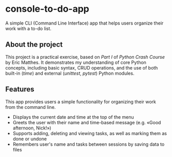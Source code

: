 # console-to-do-app
A simple CLI (Command Line Interface) app that helps users organize their work with a to-do list. 

## About the project
This project is a practical exercise, based on *Part I* of *Python Crash Course* by Eric Matthes. It demonstrates my understanding of core Python concepts, including basic syntax, CRUD operations, and the use of both built-in (*time*) and external (*unittest*, *pytest*) Python modules.

## Features
This app provides users a simple functionality for organizing their work from the command line.
- Displays the current date and time at the top of the menu
- Greets the user with their name and time-based message (e.g. «Good afternoon, Nick!»)
- Supports adding, deleting and viewing tasks, as well as marking them as done or undone
- Remembers user's name and tasks between sessions by saving data to files

